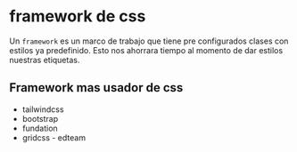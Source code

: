 # framework de css
Un `framework` es un marco de trabajo que tiene  pre configurados clases con estilos ya predefinido.
Esto nos ahorrara tiempo al momento de dar estilos nuestras etiquetas.

## Framework mas usador de css 
- tailwindcss
- bootstrap
- fundation
- gridcss - edteam